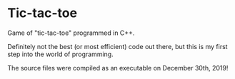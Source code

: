 # Tic-tac-toe
Game of "tic-tac-toe" programmed in C++.

Definitely not the best (or most efficient) code out there, but this is my first step into the world of programming.

The source files were compiled as an executable on December 30th, 2019!
